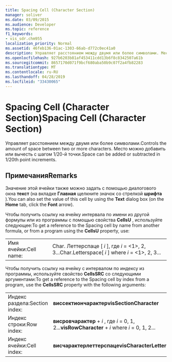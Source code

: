 ```yaml
---
title: Spacing Cell (Character Section)
manager: soliver
ms.date: 03/09/2015
ms.audience: Developer
ms.topic: reference
f1_keywords:
- vis_sdr.chm955
localization_priority: Normal
ms.assetid: 46feb136-01ac-1303-66ab-d772c0ec41a0
description: Управляет расстоянием между двумя или более символами. Место можно добавить или вычесть с шагом 1/20-й точки.
ms.openlocfilehash: 927b6203b81af453411cdd13b6f8c8342507a61b
ms.sourcegitcommit: 8657170d071f9bcf680aba50b9c07f2a4fb82283
ms.translationtype: MT
ms.contentlocale: ru-RU
ms.lasthandoff: 04/28/2019
ms.locfileid: "33430065"
---
```

# <a name="spacing-cell-character-section"></a><span data-ttu-id="322a6-104">Spacing Cell (Character Section)</span><span class="sxs-lookup"><span data-stu-id="322a6-104">Spacing Cell (Character Section)</span></span>

<span data-ttu-id="322a6-105">Управляет расстоянием между двумя или более символами.</span><span class="sxs-lookup"><span data-stu-id="322a6-105">Controls the amount of space between two or more characters.</span></span> <span data-ttu-id="322a6-106">Место можно добавить или вычесть с шагом 1/20-й точки.</span><span class="sxs-lookup"><span data-stu-id="322a6-106">Space can be added or subtracted in 1/20th point increments.</span></span>
  
## <a name="remarks"></a><span data-ttu-id="322a6-107">Примечания</span><span class="sxs-lookup"><span data-stu-id="322a6-107">Remarks</span></span>

<span data-ttu-id="322a6-108">Значение этой ячейки также можно задать с помощью диалогового окна **текст** (на вкладке **Главная** щелкните значок со стрелкой **шрифта** ).</span><span class="sxs-lookup"><span data-stu-id="322a6-108">You can also set the value of this cell by using the **Text** dialog box (on the **Home** tab, click the **Font** arrow).</span></span> 
  
<span data-ttu-id="322a6-109">Чтобы получить ссылку на ячейку интервала по имени из другой формулы или из программы с помощью свойства **CellsU** , используйте следующее:</span><span class="sxs-lookup"><span data-stu-id="322a6-109">To get a reference to the Spacing cell by name from another formula, or from a program using the **CellsU** property, use:</span></span> 
  
|||
|:-----|:-----|
|<span data-ttu-id="322a6-110">Имя ячейки:</span><span class="sxs-lookup"><span data-stu-id="322a6-110">Cell name:</span></span>  <br/> |<span data-ttu-id="322a6-111">Char. Леттерспаце [ *i* ], где *i* = <1>, 2, 3...</span><span class="sxs-lookup"><span data-stu-id="322a6-111">Char.Letterspace[ *i*  ] where  *i*  = <1>, 2, 3...</span></span>  <br/> |
   
<span data-ttu-id="322a6-112">Чтобы получить ссылку на ячейку с интервалом по индексу из программы, используйте свойство **CellsSRC** со следующими аргументами:</span><span class="sxs-lookup"><span data-stu-id="322a6-112">To get a reference to the Spacing cell by index from a program, use the **CellsSRC** property with the following arguments:</span></span> 
  
|||
|:-----|:-----|
|<span data-ttu-id="322a6-113">Индекс раздела:</span><span class="sxs-lookup"><span data-stu-id="322a6-113">Section index:</span></span>  <br/> |<span data-ttu-id="322a6-114">**виссектиончарактер**</span><span class="sxs-lookup"><span data-stu-id="322a6-114">**visSectionCharacter**</span></span> <br/> |
|<span data-ttu-id="322a6-115">Индекс строки:</span><span class="sxs-lookup"><span data-stu-id="322a6-115">Row index:</span></span>  <br/> |<span data-ttu-id="322a6-116">**висровчарактер** +  *i* , где *i* = 0, 1, 2...</span><span class="sxs-lookup"><span data-stu-id="322a6-116">**visRowCharacter** +  *i*  where  *i*  = 0, 1, 2...</span></span>  <br/> |
|<span data-ttu-id="322a6-117">Индекс ячейки:</span><span class="sxs-lookup"><span data-stu-id="322a6-117">Cell index:</span></span>  <br/> |<span data-ttu-id="322a6-118">**висчарактерлеттерспаце**</span><span class="sxs-lookup"><span data-stu-id="322a6-118">**visCharacterLetterspace**</span></span> <br/> |
   

